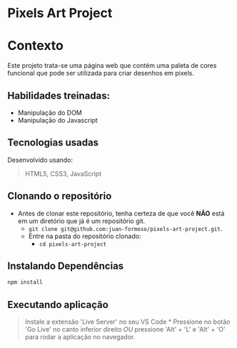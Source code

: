 # Pixels Art Project

# Contexto

Este projeto trata-se uma página web que contém uma paleta de cores funcional que pode ser utilizada para criar desenhos em pixels.

## Habilidades treinadas:

* Manipulação do DOM
* Manipulação do Javascript

## Tecnologias usadas

Desenvolvido usando:
> HTML5, CSS3, JavaScript

## Clonando o repositório

* Antes de clonar este repositório, tenha certeza de que você **NÃO** está em um diretório que já é um repositório git.
  * `git clone git@github.com:juan-formoso/pixels-art-project.git`.
  * Entre na pasta do repositório clonado:
    * `cd pixels-art-project`

## Instalando Dependências

```bash
npm install
``` 

## Executando aplicação

  > Instale a extensão 'Live Server' no seu VS Code
    * Pressione no botão 'Go Live' no canto inferior direito *OU* pressione 'Alt' + 'L' e 'Alt' + 'O' para rodar a aplicação no navegador.
